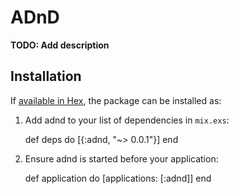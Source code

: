 # ADnD

**TODO: Add description**

## Installation

If [available in Hex](https://hex.pm/docs/publish), the package can be installed as:

  1. Add adnd to your list of dependencies in `mix.exs`:

        def deps do
          [{:adnd, "~> 0.0.1"}]
        end

  2. Ensure adnd is started before your application:

        def application do
          [applications: [:adnd]]
        end

